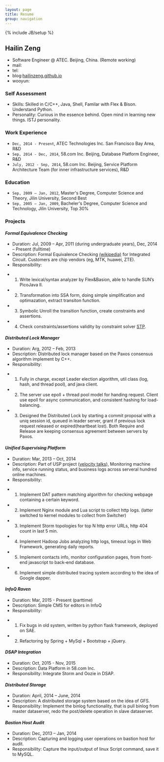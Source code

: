 ```yaml
---
layout: page
title: Resume
group: navigation
---
```

{% include JB/setup %}

## Hailin Zeng
- Software Engineer @ ATEC. Beijing, China. (Remote working)
- mail:[]()
- tel:[]()
- blog:[hailinzeng.github.io](http://hailinzeng.github.io)
- wooyun:[]()

### Self Assessment ###
- Skills: Skilled in C/C++, Java, Shell, Familar with Flex & Bison. Understand Python.
- Personality: Curious in the essence behind. Open mind in learning new things. ISTJ personality.

### Work Experience ###
- `Dec, 2014 - Present`, ATEC Technologies Inc. San Francisco Bay Area, R&D
- `Sep, 2014 - Dec, 2014`, 58.com Inc. Beijing, Database Platform Engineer, R&D
- `July, 2012 - Sep, 2014`, 58.com Inc. Beijing, Service Platform Architecture Team (for inner infrastructure services), R&D

### Education ###
- `Sep, 2009 – Jan, 2012`, Master's Degree, Computer Science and Theory, Jilin University, Second Best
- `Sep, 2005 – Jan, 2009`, Bacheler's Degree, Computer Science and Technology, Jilin University, Top 30%

### Projects ###

#### *Formal Equivalence Checking* ####
- Duration: Jul, 2009 – Apr, 2011 (during undergraduate years), Dec, 2014 – Present (fulltime)
- Description: Formal Equivalence Checking [(wikipedia)](http://en.wikipedia.org/wiki/Formal_equivalence_checking) for Integrated Circuit. Customers are chip vendors (eg, MTK, huawei, ZTE).
- Responsibility: 
* 1) Write lexical/syntax analyzer by Flex&Basion, able to handle SUN’s PicoJava II.
* 2) Transformation into SSA form, doing simple simplification and optimazation, extract transiton function.
* 3) Symbolic Unroll the transition function, create constraints and assertions.
* 4) Check constraints/assertions validity by constraint solver [STP](https://github.com/stp/stp).

#### *Distributed Lock Manager* ####
- Duration: Arg, 2012 – Feb, 2013
- Description: Distributed lock manager based on the Paxos consensus algorithm implement by C++.
- Responsibility: 
* 1) Fully in charge, except Leader election algorithm, util class (log, hash, and thread pool), and java client.
* 2) The server use epoll + thread pool model for handing request. Client use epoll for async communication, and consistent hashing for load-balancing.
* 3) Designed the Distributed Lock by starting a commit proposal with a uniq session id, queued in leader server, grant if previous lock request released or expired(heartbeat lost). Both Require and Release are keeping consensus agreement between servers by Paxos.

#### *Unified Supervising Platform* ####
- Duration: Mar, 2013 – Oct, 2014
- Description: Part of USP project ([velocity talks](http://velocity.oreilly.com.cn/2013/index.php?func=session&id=16)), Monitoring machine info, service running status, and business logs across serveral hundred online machines.
- Responsibility: 
* 1) Implement DAT pattern matching algorithm for checking webpage containing a certain keyword.
* 2) Implement Nginx module and Lua script to collect http logs. (latter switched to kernel modules to collect from Switcher)
* 3) Implement Storm topologies for top N http error URLs, http 404 count in last 5 min.
* 4) Implement Hadoop Jobs analyzing http logs, timeout logs in Web Framework, generating daily reports.
* 5) Implement contacts info, monitor configuration pages, from front-end javascript to back-end database. 
* 6) Implement simple distributed tracing system according to the idea of Google dapper.

#### *InfoQ Raven* ####
- Duration: Mar, 2015 - Present (parttime)
- Description: Simple CMS for editors in InfoQ
- Responsibility: 
* 1) Fix bugs in old system, written by python flask framework, deployed on SAE.
* 2) Refactoring by Spring + MySql + Bootstrap + jQuery.

#### *DSAP Integration* #####
- Duration: Oct, 2015 - Nov, 2015
- Description: Data Platform in 58.com Inc.
- Responsibility: Integrate Storm and Oozie in DSAP.

#### *Distributed Storage* ####
- Duration: April, 2014 – June, 2014
- Description: A distributed storage system based on the idea of GFS.
- Responsibility: Implement the binlog functionality, that is pull binlog from master dataserver, redo the post/delete operation in slave dataserver.

#### *Bastion Host Audit* ####
- Duration: Dec, 2013 – Jan, 2014
- Description: Capturing and logging user operations on bastion host for audit.
- Responsibility: Capture the input/output of linux Script command, save it to MySQL.
